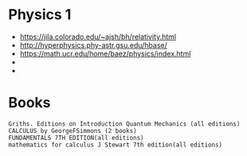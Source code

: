 # Physics 1
- https://jila.colorado.edu/~ajsh/bh/relativity.html
- http://hyperphysics.phy-astr.gsu.edu/hbase/
- https://math.ucr.edu/home/baez/physics/index.html
- 
- 

# Books


    Griths. Editions on Introduction Quantum Mechanics (all editions)
    CALCULUS by GeorgeFSimmons (2 books)
    FUNDAMENTALS 7TH EDITION(all editions)
    mathematics for calculus J Stewart 7th edition(all editions)

